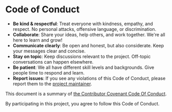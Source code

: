 # Code of Conduct

- **Be kind & respectful**: Treat everyone with kindness, empathy, and respect. No personal attacks, offensive language,
  or discrimination.
- **Collaborate**: Share your ideas, help others, and work together. We're all here to learn and grow!
- **Communicate clearly**: Be open and honest, but also considerate. Keep your messages clear and concise.
- **Stay on topic**: Keep discussions relevant to the project. Off-topic conversations can happen elsewhere.
- **Be patient**: We all have different skill levels and backgrounds. Give people time to respond and learn.
- **Report issues**: If you see any violations of this Code of Conduct, please report them to the [project
  maintainer][1].

This document is a summary of [the Contributor Covenant Code Of Conduct][2].

By participating in this project, you agree to follow this Code of Conduct.

[1]: https://github.com/webpro
[2]: https://www.contributor-covenant.org/version/2/1/code_of_conduct/

